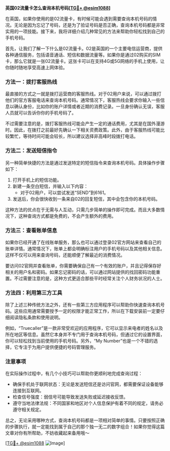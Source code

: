 **英国02流量卡怎么查询本机号码[[TG💪+ @esim1088](https://t.me/s/esim1088)]**

在英国，如果你使用的是02流量卡，有时候可能会遇到需要查询本机号码的情况。无论是因为忘记了号码，还是为了验证号码是否正确，查询本机号码都是非常实用的一项技能。接下来，我将详细介绍几种常见的方法来帮助你轻松找到自己的手机号码。

首先，让我们了解一下什么是02流量卡。02是英国的一个主要电信运营商，提供各种通信服务，包括语音通话、短信和数据流量等。如果你是通过02购买的SIM卡，那么它就是一张02流量卡。这张卡可以在支持4G或5G网络的手机上使用，让你随时随地享受高速上网体验。

### 方法一：拨打客服热线

最直接的方式之一就是拨打运营商的客服热线。对于02用户来说，可以通过拨打他们的官方客服电话来查询本机号码。通常情况下，客服热线会要求你输入一些信息以确认身份，比如你的账户详情或者近期的消费记录。一旦身份确认无误，客服人员就可以告诉你你的手机号码了。

不过需要注意的是，拨打客服热线可能会产生一定的通话费用，尤其是在国外漫游时。因此，在拨打之前最好先确认一下相关资费政策。此外，由于客服热线可能比较繁忙，等待时间可能会较长，所以建议选择非高峰时段拨打电话。

### 方法二：发送短信指令

另一种简单快捷的方法是通过发送特定的短信指令来查询本机号码。具体操作步骤如下：

1. 打开手机上的短信功能。
2. 新建一条空白短信，并输入以下内容：
   - 对于02用户，可以尝试发送“SEND”到6161。
3. 发送后，你会很快收到一条来自02的回复短信，其中会包含你的本机号码。

这种方法的优点在于无需与人互动，只需几步简单的操作即可完成。而且大多数情况下，这种查询方式都是免费的，不会产生额外的费用。

### 方法三：查看账单信息

如果你已经开通了在线账单服务，那么也可以通过登录02官方网站来查看自己的账单详情。通常情况下，账单上都会明确标注用户的手机号码以及其他相关信息。这样不仅可以用来查询号码，还能顺便了解最近的消费情况。

要访问02官网并查看账单，你需要确保自己有一个有效的账户，并且记得保存好相关的用户名和密码。如果忘记密码的话，可以通过网站提供的找回密码功能重置。不过需要注意的是，这种方式更适合那些平时经常关注个人财务状况的人士。

### 方法四：利用第三方工具

除了上述三种传统方法之外，还有一些第三方应用程序可以帮助你快速查询本机号码。这些应用通常需要授予一定的权限才能正常工作，所以在下载安装前一定要仔细阅读隐私条款和使用说明。

例如，“Truecaller”是一款非常受欢迎的应用程序，它可以显示来电者的姓名以及所在地区等信息。虽然它本身并不专门用于查询本机号码，但通过它的设置界面，你可以轻松找到当前使用的手机号码。另外，“My Number”也是一个不错的选择，它专注于为用户提供便捷的号码管理服务。

### 注意事项

在实际操作过程中，有几个小技巧可以帮助你更顺利地完成查询过程：

- 确保手机处于联网状态：无论是发送短信还是访问官网，都需要保证设备能够连接到互联网。
- 检查信号强度：弱信号可能导致发送失败或延迟接收反馈。
- 遵守当地法律法规：不同国家和地区对个人信息保护有着不同的规定，请务必遵守相关规定。

总之，无论采用哪种方式，查询本机号码都是一项相对简单的事情。只要按照正确的步骤执行，就一定能找到属于自己的那个独一无二的数字组合！如果你觉得这篇文章对你有所帮助，不妨收藏起来备用哦～

[[TG💪+ @esim1088](https://t.me/s/esim1088) ![Image](https://i.postimg.cc/4NQfJmqS/Snipaste-2025-05-13-00-14-12.png)]